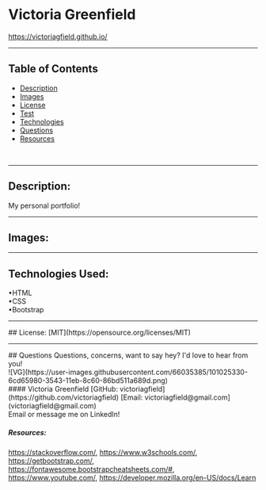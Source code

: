 # Victoria Greenfield <br>
https://victoriagfield.github.io/ <br>

  <hr>

  ## Table of Contents
  * [Description](#description)
  * [Images](#images)
  * [License](#license)
  * [Test](#test)
  * [Technologies](#technologies)
  * [Questions](#questions)
  * [Resources](#resources)
  
<br>
  <hr>

  ## Description: 
   My personal portfolio!<br><hr>
 
   
   ## Images:

   <hr>
   
  ## Technologies Used:
  •HTML<br>
  •CSS<br>
  •Bootstrap<br>
<hr>
   ## License: 
  [MIT](https://opensource.org/licenses/MIT)<br>

   <hr>
## Questions
  Questions, concerns, want to say hey? I'd love to hear from you!<br>
  ![VG](https://user-images.githubusercontent.com/66035385/101025330-6cd65980-3543-11eb-8c60-86bd511a689d.png)<br>
  #### Victoria Greenfield
  [GitHub: victoriagfield](https://github.com/victoriagfield)
  [Email: victoriagfield@gmail.com](victoriagfield@gmail.com)<br>
  Email or message me on LinkedIn!<br>


##### Resources:
https://stackoverflow.com/, https://www.w3schools.com/, https://getbootstrap.com/, https://fontawesome.bootstrapcheatsheets.com/#, https://www.youtube.com/, https://developer.mozilla.org/en-US/docs/Learn
